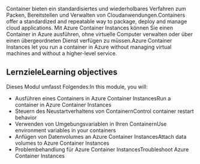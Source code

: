 <span data-ttu-id="5d708-101">Container bieten ein standardisiertes und wiederholbares Verfahren zum Packen, Bereitstellen und Verwalten von Cloudanwendungen.</span><span class="sxs-lookup"><span data-stu-id="5d708-101">Containers offer a standardized and repeatable way to package, deploy and manage cloud applications.</span></span> <span data-ttu-id="5d708-102">Mit Azure Container Instances können Sie einen Container in Azure ausführen, ohne virtuelle Computer verwalten oder über einen übergeordneten Dienst verfügen zu müssen.</span><span class="sxs-lookup"><span data-stu-id="5d708-102">Azure Container Instances let you run a container in Azure without managing virtual machines and without a higher-level service.</span></span>

## <a name="learning-objectives"></a><span data-ttu-id="5d708-103">Lernziele</span><span class="sxs-lookup"><span data-stu-id="5d708-103">Learning objectives</span></span>  

<span data-ttu-id="5d708-104">Dieses Modul umfasst Folgendes:</span><span class="sxs-lookup"><span data-stu-id="5d708-104">In this module, you will:</span></span>

- <span data-ttu-id="5d708-105">Ausführen eines Containers in Azure Container Instances</span><span class="sxs-lookup"><span data-stu-id="5d708-105">Run a container in Azure Container Instances</span></span>
- <span data-ttu-id="5d708-106">Steuern des Neustartverhaltens von Containern</span><span class="sxs-lookup"><span data-stu-id="5d708-106">Control container restart behavior</span></span>
- <span data-ttu-id="5d708-107">Verwenden von Umgebungsvariablen in Ihren Containern</span><span class="sxs-lookup"><span data-stu-id="5d708-107">Use environment variables in your containers</span></span>
- <span data-ttu-id="5d708-108">Anfügen von Datenvolumes an Azure Container Instances</span><span class="sxs-lookup"><span data-stu-id="5d708-108">Attach data volumes to Azure Container Instances</span></span>
- <span data-ttu-id="5d708-109">Problembehandlung für Azure Container Instances</span><span class="sxs-lookup"><span data-stu-id="5d708-109">Troubleshoot Azure Container Instances</span></span>